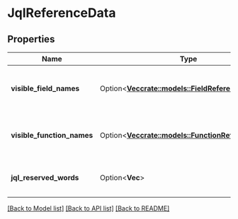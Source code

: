 # JqlReferenceData

## Properties

Name | Type | Description | Notes
------------ | ------------- | ------------- | -------------
**visible_field_names** | Option<[**Vec<crate::models::FieldReferenceData>**](FieldReferenceData.md)> | List of fields usable in JQL queries. | [optional]
**visible_function_names** | Option<[**Vec<crate::models::FunctionReferenceData>**](FunctionReferenceData.md)> | List of functions usable in JQL queries. | [optional]
**jql_reserved_words** | Option<**Vec<String>**> | List of JQL query reserved words. | [optional]

[[Back to Model list]](../README.md#documentation-for-models) [[Back to API list]](../README.md#documentation-for-api-endpoints) [[Back to README]](../README.md)


